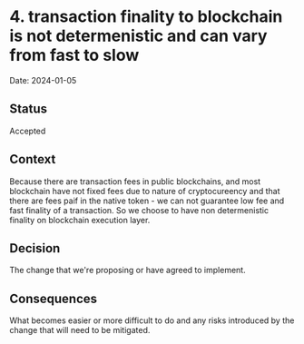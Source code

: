 # 4. transaction finality to blockchain is not determenistic and can vary from fast to slow

Date: 2024-01-05

## Status

Accepted

## Context

Because there are transaction fees in public blockchains, and most blockchain have not fixed fees due to nature of cryptocureency and that there are fees paif in the native token - we can not guarantee low fee and fast finality of a transaction. So we choose to have non determenistic finality on blockchain execution layer.

## Decision

The change that we're proposing or have agreed to implement.

## Consequences

What becomes easier or more difficult to do and any risks introduced by the change that will need to be mitigated.
